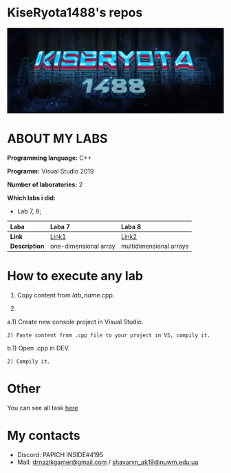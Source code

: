# KiseRyota1488's repos
![logo](images/123.png)
# ABOUT MY LABS

**Programming language:** C++

**Programm:** Visual Studio 2019

**Number of laboratories:** 2

**Which labs i did:**
- Lab 7, 8;

| Laba      | Laba 7  | Laba 8 |
|:----------|:--------|:-------|
| **Link**      |[Link1](images/laba7.png)|[Link2](images/laba8.png)|
|**Description**|one-dimensional array|multidimensional arrays|

# How to execute any lab

1. Copy content from *lab_name*.cpp.

2.
  a.1) Create new console project in Visual Studio.
  
    2) Paste content from .cpp file to your project in VS, compily it.
    
  b.1) Open .cpp in DEV.
  
    2) Compily it.
    
# Other

You can see all task [here](https://1drv.ms/w/s!ApM96gnEnHr4hmXY1U2ABbdlTcsh)

# My contacts
- Discord: PAPICH INSIDE#4195
- Mail: drnazikgamer@gmail.com / shavaryn_ak19@nuwm.edu.ua
